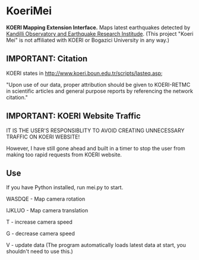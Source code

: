 # KoeriMei
**KOERI Mapping Extension Interface.** Maps latest earthquakes detected by [Kandilli Observatory and Earthquake Research Institude](http://www.koeri.boun.edu.tr/new/en). (This project "Koeri Mei" is not affiliated with KOERI or Bogazici University in any way.)

## IMPORTANT: Citation
KOERI states in http://www.koeri.boun.edu.tr/scripts/lasteq.asp;

"Upon use of our data, proper attribution should be given to KOERI-RETMC in scientific articles and general purpose reports by referencing the network citation." 

## IMPORTANT: KOERI Website Traffic
IT IS THE USER'S RESPONSIBLITY TO AVOID CREATING UNNECESSARY TRAFFIC ON KOERI WEBSITE!

However, I have still gone ahead and built in a timer to stop the user from making too rapid requests from KOERI website. 

## Use
If you have Python installed, run mei.py to start.

WASDQE - Map camera rotation

IJKLUO - Map camera translation

T - increase camera speed

G - decrease camera speed

V - update data (The program automatically loads latest data at start, you shouldn't need to use this.)

